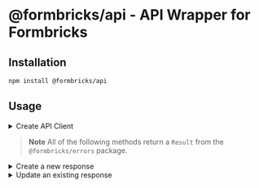 # @formbricks/api - API Wrapper for Formbricks

## Installation

```bash
npm install @formbricks/api
```

## Usage

<details>
<summary>Create API Client</summary>

```ts
import { EnvironmentId, FormbricksAPI } from "@formbricks/api";

const api = new FormbricksAPI({
  apiHost: "http://localhost:3000",
  environmentId: "clgwh8maj0005n2f66pwzev3r" as EnvironmentId,
});
```

</details>

> **Note**
> All of the following methods return a `Result` from the `@formbricks/errors` package.

<details>
<summary>Create a new response</summary>

```ts
const response = await api.createResponse({
  surveyId: "......" as SurveyId,
  personId: "......" as PersonId,
  data: {
    questionId: "response",
  },
});
```

</details>

<details>
<summary>Update an existing response</summary>

```ts
const response = await api.updateResponse({
  responseId: "......" as ResponseId, // If you pass response.value.id from createResponse, you dont need 'as ResponseId'
  data: {
    questionId: "response",
  },
});
```

</details>
